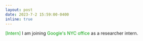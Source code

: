 ```yaml
---
layout: post
date: 2023-7-2 15:59:00-0400
inline: true
---
```


<font color=009f06>[Intern]</font> I am joining <font color=009f06>Google's NYC office</font> as a researcher intern.

